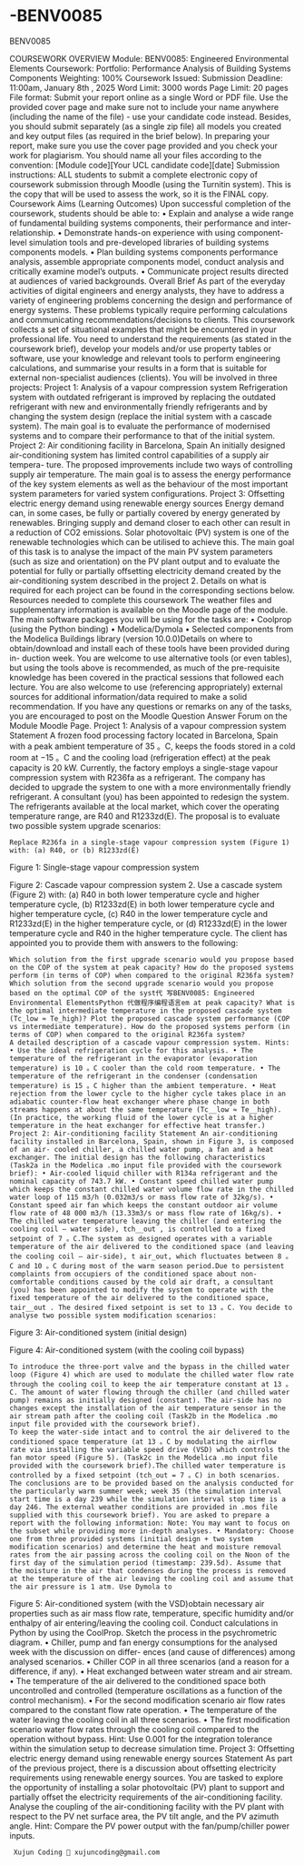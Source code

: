 # -BENV0085
 BENV0085

COURSEWORK OVERVIEW Module: BENV0085: Engineered Environmental Elements Coursework: Portfolio: Performance Analysis of Building Systems Components Weighting: 100% Coursework Issued:  Submission Deadline: 11:00am, January 8th , 2025 Word Limit: 3000 words Page Limit: 20 pages File format: Submit your report online as a single Word or PDF file. Use the provided cover page and make sure not to include your name anywhere (including the name of the file) - use your candidate code instead. Besides, you should submit separately (as a single zip file) all models you created and key output files (as required in the brief below). In preparing your report, make sure you use the cover page provided and you check your work for plagiarism. You should name all your files according to the convention: [Module code][Your UCL candidate code][date] Submission instructions: ALL students to submit a complete electronic copy of coursework submission through Moodle (using the Turnitin system). This is the copy that will be used to assess the work, so it is the FINAL copy. Coursework Aims (Learning Outcomes) Upon successful completion of the coursework, students should be able to: • Explain and analyse a wide range of fundamental building systems components, their performance and inter-relationship. • Demonstrate hands-on experience with using component-level simulation tools and pre-developed libraries of building systems components models. • Plan building systems components performance analysis, assemble appropriate components model, conduct analysis and critically examine model’s outputs. • Communicate project results directed at audiences of varied backgrounds. Overall Brief As part of the everyday activities of digital engineers and energy analysts, they have to address a variety of engineering problems concerning the design and performance of energy systems. These problems typically require performing calculations and communicating recommendations/decisions to clients. This coursework collects a set of situational examples that might be encountered in your professional life. You need to understand the requirements (as stated in the coursework brief), develop your models and/or use property tables or software, use your knowledge and relevant tools to perform engineering calculations, and summarise your results in a form that is suitable for external non-specialist audiences (clients). You will be involved in three projects: Project 1: Analysis of a vapour compression system Refrigeration system with outdated refrigerant is improved by replacing the outdated refrigerant with new and environmentally friendly refrigerants and by changing the system design (replace the initial system with a cascade system). The main goal is to evaluate the performance of modernised systems and to compare their performance to that of the initial system. Project 2: Air conditioning facility in Barcelona, Spain An initially designed air-conditioning system has limited control capabilities of a supply air tempera- ture. The proposed improvements include two ways of controlling supply air temperature. The main goal is to assess the energy performance of the key system elements as well as the behaviour of the most important system parameters for varied system configurations. Project 3: Offsetting electric energy demand using renewable energy sources Energy demand can, in some cases, be fully or partially covered by energy generated by renewables. Bringing supply and demand closer to each other can result in a reduction of CO2 emissions. Solar photovoltaic (PV) system is one of the renewable technologies which can be utilised to achieve this. The main goal of this task is to analyse the impact of the main PV system parameters (such as size and orientation) on the PV plant output and to evaluate the potential for fully or partially offsetting electricity demand created by the air-conditioning system described in the project 2. Details on what is required for each project can be found in the corresponding sections below. Resources needed to complete this coursework The weather files and supplementary information is available on the Moodle page of the module. The main software packages you will be using for the tasks are: • Coolprop (using the Python binding) • Modelica/Dymola • Selected components from the Modelica Buildings library (version 10.0.0)Details on where to obtain/download and install each of these tools have been provided during in- duction week. You are welcome to use alternative tools (or even tables), but using the tools above is recommended, as much of the pre-requisite knowledge has been covered in the practical sessions that followed each lecture. You are also welcome to use (referencing appropriately) external sources for additional information/data required to make a solid recommendation. If you have any questions or remarks on any of the tasks, you are encouraged to post on the Moodle Question Answer Forum on the Module Moodle Page. Project 1: Analysis of a vapour compression system Statement A frozen food processing factory located in Barcelona, Spain with a peak ambient temperature of 35 。C, keeps the foods stored in a cold room at −15 。C and the cooling load (refrigeration effect) at the peak capacity is 20 kW. Currently, the factory employs a single-stage vapour compression system with R236fa as a refrigerant. The company has decided to upgrade the system to one with a more environmentally friendly refrigerant. A consultant (you) has been appointed to redesign the system. The refrigerants available at the local market, which cover the operating temperature range, are R40 and R1233zd(E). The proposal is to evaluate two possible system upgrade scenarios:

    Replace R236fa in a single-stage vapour compression system (Figure 1) with: (a) R40, or (b) R1233zd(E)

Figure 1: Single-stage vapour compression system

Figure 2: Cascade vapour compression system 2. Use a cascade system (Figure 2) with: (a) R40 in both lower temperature cycle and higher temperature cycle, (b) R1233zd(E) in both lower temperature cycle and higher temperature cycle, (c) R40 in the lower temperature cycle and R1233zd(E) in the higher temperature cycle, or (d) R1233zd(E) in the lower temperature cycle and R40 in the higher temperature cycle. The client has appointed you to provide them with answers to the following:

    Which solution from the first upgrade scenario would you propose based on the COP of the system at peak capacity? How do the proposed systems perform (in terms of COP) when compared to the original R236fa system?
    Which solution from the second upgrade scenario would you propose based on the optimal COP of the syst代 写BENV0085: Engineered Environmental ElementsPython 代做程序编程语言em at peak capacity? What is the optimal intermediate temperature in the proposed cascade system (Tc_low ≈ Te_high)? Plot the proposed cascade system performance (COP vs intermediate temperature). How do the proposed systems perform (in terms of COP) when compared to the original R236fa system?
    A detailed description of a cascade vapour compression system. Hints: • Use the ideal refrigeration cycle for this analysis. • The temperature of the refrigerant in the evaporator (evaporation temperature) is 10 。C cooler than the cold room temperature. • The temperature of the refrigerant in the condenser (condensation temperature) is 15 。C higher than the ambient temperature. • Heat rejection from the lower cycle to the higher cycle takes place in an adiabatic counter-flow heat exchanger where phase change in both streams happens at about the same temperature (Tc__low ≈ Te__high). (In practice, the working fluid of the lower cycle is at a higher temperature in the heat exchanger for effective heat transfer.) Project 2: Air-conditioning facility Statement An air-conditioning facility installed in Barcelona, Spain, shown in Figure 3, is composed of an air- cooled chiller, a chilled water pump, a fan and a heat exchanger. The initial design has the following characteristics (Task2a in the Modelica .mo input file provided with the coursework brief): • Air-cooled liquid chiller with R134a refrigerant and the nominal capacity of 743.7 kW. • Constant speed chilled water pump which keeps the constant chilled water volume flow rate in the chilled water loop of 115 m3/h (0.032m3/s or mass flow rate of 32kg/s). • Constant speed air fan which keeps the constant outdoor air volume flow rate of 48 000 m3/h (13.33m3/s or mass flow rate of 16kg/s). • The chilled water temperature leaving the chiller (and entering the cooling coil – water side), tch__out , is controlled to a fixed setpoint of 7 。C.The system as designed operates with a variable temperature of the air delivered to the conditioned space (and leaving the cooling coil – air-side), t air_out, which fluctuates between 8 。C and 10 。C during most of the warm season period.Due to persistent complaints from occupiers of the conditioned space about non-comfortable conditions caused by the cold air draft, a consultant (you) has been appointed to modify the system to operate with the fixed temperature of the air delivered to the conditioned space, tair__out . The desired fixed setpoint is set to 13 。C. You decide to analyse two possible system modification scenarios:

Figure 3: Air-conditioned system (initial design)

Figure 4: Air-conditioned system (with the cooling coil bypass)

    To introduce the three-port valve and the bypass in the chilled water loop (Figure 4) which are used to modulate the chilled water flow rate through the cooling coil to keep the air temperature constant at 13 。C. The amount of water flowing through the chiller (and chilled water pump) remains as initially designed (constant). The air-side has no changes except the installation of the air temperature sensor in the air stream path after the cooling coil (Task2b in the Modelica .mo input file provided with the coursework brief).
    To keep the water-side intact and to control the air delivered to the conditioned space temperature (at 13 。C by modulating the airflow rate via installing the variable speed drive (VSD) which controls the fan motor speed (Figure 5). (Task2c in the Modelica .mo input file provided with the coursework brief).The chilled water temperature is controlled by a fixed setpoint (tch_out = 7 。C) in both scenarios. The conclusions are to be provided based on the analysis conducted for the particularly warm summer week; week 35 (the simulation interval start time is a day 239 while the simulation interval stop time is a day 246. The external weather conditions are provided in .mos file supplied with this coursework brief). You are asked to prepare a report with the following information: Note: You may want to focus on the subset while providing more in-depth analyses. • Mandatory: Choose one from three provided systems (initial design + two system modification scenarios) and determine the heat and moisture removal rates from the air passing across the cooling coil on the Noon of the first day of the simulation period (timestamp: 239.5d). Assume that the moisture in the air that condenses during the process is removed at the temperature of the air leaving the cooling coil and assume that the air pressure is 1 atm. Use Dymola to

Figure 5: Air-conditioned system (with the VSD)obtain necessary air properties such as air mass flow rate, temperature, specific humidity and/or enthalpy of air entering/leaving the cooling coil. Conduct calculations in Python by using the CoolProp. Sketch the process in the psychrometric diagram. • Chiller, pump and fan energy consumptions for the analysed week with the discussion on differ- ences (and cause of differences) among analysed scenarios. • Chiller COP in all three scenarios (and a reason for a difference, if any). • Heat exchanged between water stream and air stream. • The temperature of the air delivered to the conditioned space both uncontrolled and controlled (temperature oscillations as a function of the control mechanism). • For the second modification scenario air flow rates compared to the constant flow rate operation. • The temperature of the water leaving the cooling coil in all three scenarios. • The first modification scenario water flow rates through the cooling coil compared to the operation without bypass. Hint: Use 0.001 for the integration tolerance within the simulation setup to decrease simulation time. Project 3: Offsetting electric energy demand using renewable energy sources Statement As part of the previous project, there is a discussion about offsetting electricity requirements using renewable energy sources. You are tasked to explore the opportunity of installing a solar photovoltaic (PV) plant to support and partially offset the electricity requirements of the air-conditioning facility. Analyse the coupling of the air-conditioning facility with the PV plant with respect to the PV net surface area, the PV tilt angle, and the PV azimuth angle. Hint: Compare the PV power output with the fan/pump/chiller power inputs.

     Xujun Coding 📧 xujuncoding@gmail.com
